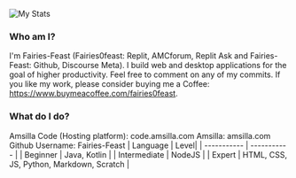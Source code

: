 ![My Stats](https://github-readme-stats.vercel.app/api?username=Fairies-Feast)
### Who am I?
I'm Fairies-Feast (Fairies0feast: Replit, AMCforum, Replit Ask and Fairies-Feast: Github, Discourse Meta). I build web and desktop applications for the goal of higher productivity. Feel free to comment on any of my commits.
If you like my work, please consider buying me a Coffee: https://www.buymeacoffee.com/fairies0feast.

### What do I do?
Amsilla Code (Hosting platform): code.amsilla.com
Amsilla: amsilla.com
Github Username: Fairies-Feast
| Language      | Level|
| ----------- | ----------- |
| Beginner | Java, Kotlin |
| Intermediate | NodeJS |
| Expert | HTML, CSS, JS, Python, Markdown, Scratch |
